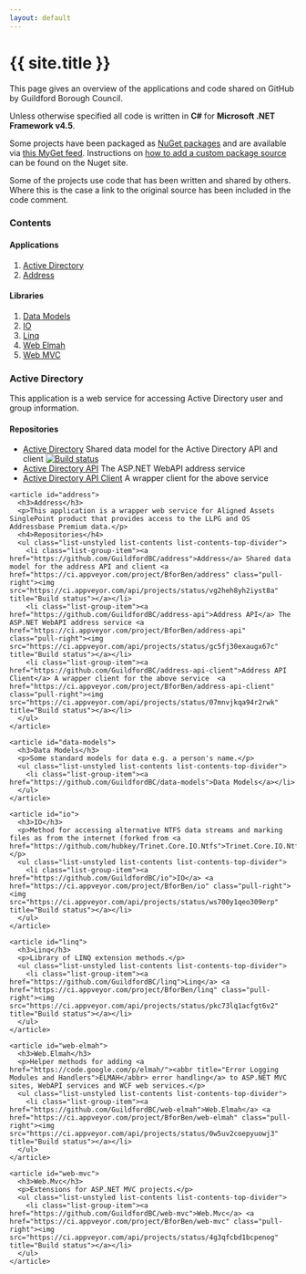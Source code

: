 ```yaml
---
layout: default
---
```


<div class="page-header">
    <h1>{{ site.title }}</h1>
</div>

<p class="lead">This page gives an overview of the applications and code shared on GitHub by Guildford Borough Council.</p>

Unless otherwise specified all code is written in **C#** for **Microsoft .NET Framework v4.5**.

Some projects have been packaged as [NuGet packages](http://www.nuget.org/) and are available via [this MyGet feed](https://www.myget.org/F/guildford-bc/). Instructions on [how to add a custom package source](http://docs.nuget.org/docs/start-here/managing-nuget-packages-using-the-dialog#Package_Sources) can be found on the Nuget site.

Some of the projects use code that has been written and shared by others. Where this is the case a link to the original source has been included in the code comment.

<div class="row">
  <div class="col-md-3">
    <nav>
      <h3>Contents</h3>
      <h4>Applications</h4>
      <ol class="list-group list-contents list-contents-bottom-divider">
          <li class="list-group-item"><a href="#active-directory">Active Directory</a></li>
          <li class="list-group-item"><a href="#address">Address</a></li>
      </ol>
      <h4>Libraries</h4>
      <ol class="list-unstyled list-contents list-contents-bottom-divider">
          <li class="list-group-item"><a href="#data-models">Data Models</a></li>
          <li class="list-group-item"><a href="#io">IO</a></li>
          <li class="list-group-item"><a href="#linq">Linq</a></li>
          <li class="list-group-item"><a href="#web-elmah">Web Elmah</a></li>
          <li class="list-group-item"><a href="#web-mvc">Web MVC</a></li>
      </ol>
    </nav>
  </div>

  <div class="col-md-8 col-md-offset-1">
    <article id="active-directory">
      <h3>Active Directory</h3>
      <p>This application is a web service for accessing Active Directory user and group information.</p>
      <h4>Repositories</h4>
      <ul class="list-unstyled list-contents list-contents-top-divider">
        <li class="list-group-item"><a href="https://github.com/GuildfordBC/activedirectory">Active Directory</a> Shared data model for the Active Directory API and client <a href="https://ci.appveyor.com/project/BforBen/activedirectory" class="pull-right"><img src="https://ci.appveyor.com/api/projects/status/k3na99cok7n81rcf" title="Build status"></a></li>
        <li class="list-group-item"><a href="https://github.com/GuildfordBC/activedirectory-api">Active Directory API</a> The ASP.NET WebAPI address service</li>
        <li class="list-group-item"><a href="https://github.com/GuildfordBC/activedirectory-api-client">Active Directory API Client</a> A wrapper client for the above service</li>
      </ul>
    </article>

    <article id="address">
      <h3>Address</h3>
      <p>This application is a wrapper web service for Aligned Assets SinglePoint product that provides access to the LLPG and OS Addressbase Premium data.</p>
      <h4>Repositories</h4>
      <ul class="list-unstyled list-contents list-contents-top-divider">
        <li class="list-group-item"><a href="https://github.com/GuildfordBC/address">Address</a> Shared data model for the address API and client <a href="https://ci.appveyor.com/project/BforBen/address" class="pull-right"><img src="https://ci.appveyor.com/api/projects/status/vg2heh8yh2iyst8a" title="Build status"></a></li>
        <li class="list-group-item"><a href="https://github.com/GuildfordBC/address-api">Address API</a> The ASP.NET WebAPI address service <a href="https://ci.appveyor.com/project/BforBen/address-api" class="pull-right"><img src="https://ci.appveyor.com/api/projects/status/gc5fj30exaugx67c" title="Build status"></a></li>
        <li class="list-group-item"><a href="https://github.com/GuildfordBC/address-api-client">Address API Client</a> A wrapper client for the above service  <a href="https://ci.appveyor.com/project/BforBen/address-api-client" class="pull-right"><img src="https://ci.appveyor.com/api/projects/status/07mnvjkqa94r2rwk" title="Build status"></a></li>
      </ul>
    </article>

    <article id="data-models">
      <h3>Data Models</h3>
      <p>Some standard models for data e.g. a person's name.</p>
      <ul class="list-unstyled list-contents list-contents-top-divider">
        <li class="list-group-item"><a href="https://github.com/GuildfordBC/data-models">Data Models</a></li>
      </ul>
    </article>

    <article id="io">
      <h3>IO</h3>
      <p>Method for accessing alternative NTFS data streams and marking files as from the internet (forked from <a href="https://github.com/hubkey/Trinet.Core.IO.Ntfs">Trinet.Core.IO.Ntfs</a>).</p>
      <ul class="list-unstyled list-contents list-contents-top-divider">
        <li class="list-group-item"><a href="https://github.com/GuildfordBC/io">IO</a> <a href="https://ci.appveyor.com/project/BforBen/io" class="pull-right"><img src="https://ci.appveyor.com/api/projects/status/ws700y1qeo309erp" title="Build status"></a></li>
      </ul>
    </article>

    <article id="linq">
      <h3>Linq</h3>
      <p>Library of LINQ extension methods.</p>
      <ul class="list-unstyled list-contents list-contents-top-divider">
        <li class="list-group-item"><a href="https://github.com/GuildfordBC/linq">Linq</a> <a href="https://ci.appveyor.com/project/BforBen/linq" class="pull-right"><img src="https://ci.appveyor.com/api/projects/status/pkc73lq1acfgt6v2" title="Build status"></a></li>
      </ul>
    </article>

    <article id="web-elmah">
      <h3>Web.Elmah</h3>
      <p>Helper methods for adding <a href="https://code.google.com/p/elmah/"><abbr title="Error Logging Modules and Handlers">ELMAH</abbr> error handling</a> to ASP.NET MVC sites, WebAPI services and WCF web services.</p>
      <ul class="list-unstyled list-contents list-contents-top-divider">
        <li class="list-group-item"><a href="https://github.com/GuildfordBC/web-elmah">Web.Elmah</a> <a href="https://ci.appveyor.com/project/BforBen/web-elmah" class="pull-right"><img src="https://ci.appveyor.com/api/projects/status/0w5uv2coepyuowj3" title="Build status"></a></li>
      </ul>
    </article>

    <article id="web-mvc">
      <h3>Web.Mvc</h3>
      <p>Extensions for ASP.NET MVC projects.</p>
      <ul class="list-unstyled list-contents list-contents-top-divider">
        <li class="list-group-item"><a href="https://github.com/GuildfordBC/web-mvc">Web.Mvc</a> <a href="https://ci.appveyor.com/project/BforBen/web-mvc" class="pull-right"><img src="https://ci.appveyor.com/api/projects/status/4g3qfcbd1bcpenog" title="Build status"></a></li>
      </ul>
    </article>
  </div>
</div>
